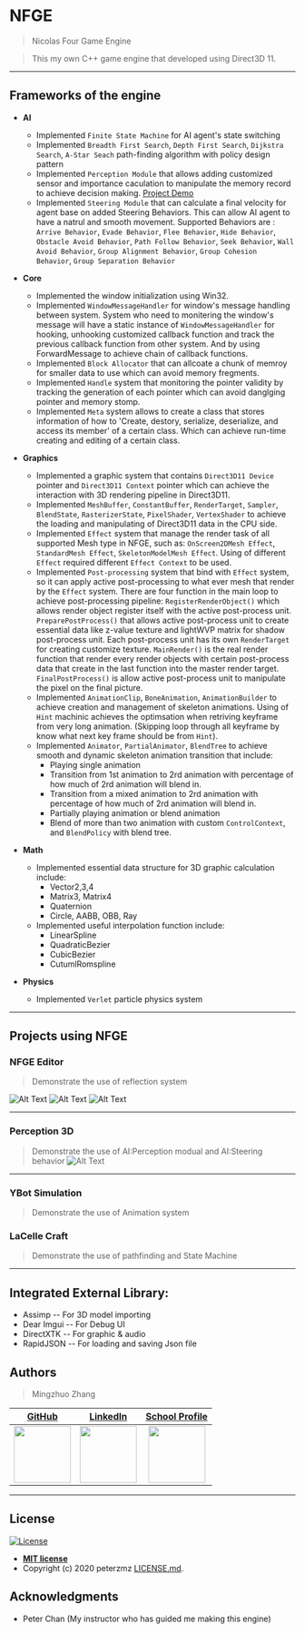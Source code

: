 # NFGE
> Nicolas Four Game Engine

> This my own C++ game engine that developed using Direct3D 11.

---

## Frameworks of the engine
- **AI**
    - Implemented `Finite State Machine` for AI agent's state switching
    - Implemented `Breadth First Search`, `Depth First Search`, `Dijkstra Search`, `A-Star Seach` path-finding algorithm with policy design pattern
    - Implemented `Perception Module` that allows adding customized sensor and importance caculation to manipulate the memory record to achieve decision making.
    [Project Demo](#perception-3d)
    - Implemented `Steering Module` that can calculate a final velocity for agent base on added Steering Behaviors. This can allow AI agent to have a natrul and smooth movement. Supported Behaviors are : `Arrive Behavior`, `Evade Behavior`, `Flee Behavior`, `Hide Behavior`, `Obstacle Avoid Behavior`, `Path Follow Behavior`, `Seek Behavior`, `Wall Avoid Behavior`, `Group Alignment Behavior`, `Group Cohesion Behavior`, `Group Separation Behavior`

- **Core**
    - Implemented the window initialization using Win32.
    - Implemented `WindowMessageHandler` for window's message handling between system. System who need to monitering the window's message will have a static instance of `WindowMessageHandler` for hooking, unhooking customized callback function and track the previous callback function from other system. And by using ForwardMessage to achieve chain of callback functions.
    - Implemented `Block Allocator` that can allcoate a chunk of memroy for smaller data to use which can avoid memory fregments.
    - Implemented `Handle` system that monitoring the pointer validity by tracking the generation of each pointer which can avoid danglging pointer and memory stomp.
    - Implemented `Meta` system allows to create a class that stores information of how to 'Create, destory, serialize, deserialize, and access its member' of a certain class. Which can achieve run-time creating and editing of a certain class.
    
    
- **Graphics**
    - Implemented a graphic system that contains `Direct3D11 Device` pointer and `Direct3D11 Context` pointer which can achieve the interaction with 3D rendering pipeline in Direct3D11. 
    - Implemented `MeshBuffer`, `ConstantBuffer`, `RenderTarget`, `Sampler`, `BlendState`, `RasterizerState`, `PixelShader`, `VertexShader` to achieve the loading and manipulating of Direct3D11 data in the CPU side.
    - Implemented `Effect` system that manage the render task of all supported Mesh type in NFGE, such as: `OnScreen2DMesh Effect`, `StandardMesh Effect`, `SkeletonModelMesh Effect`. Using of different `Effect` required different `Effect Context` to be used.
    - Implemented `Post-processing` system that bind with `Effect` system, so it can apply active post-processing to what ever mesh that render by the `Effect` system. There are four function in the main loop to achieve post-processing pipeline: `RegisterRenderObject()` which allows render object register itself with the active post-process unit. `PreparePostProcess()` that allows active post-process unit to create essential data like z-value texture and lightWVP matrix for shadow post-process unit. Each post-process unit has its own `RenderTarget` for creating customize texture. `MainRender()` is the real render function that render every render objects with certain post-process data that create in the last function into the master render target. `FinalPostProcess()` is allow active post-process unit to manipulate the pixel on the final picture.
    - Implemented `AnimationClip`, `BoneAnimation`, `AnimationBuilder` to achieve creation and management of skeleton animations. Using of `Hint` machinic achieves the optimsation when retriving keyframe from very long animation. (Skipping loop through all keyframe by know what next key frame should be from `Hint`).
    - Implemented `Animator`, `PartialAnimator`, `BlendTree` to achieve smooth and dynamic skeleton animation transition that include:
        * Playing single animation
        * Transition from 1st animation to 2rd animation with percentage of how much of 2rd animation will blend in.
        * Transition from a mixed animation to 2rd animation with percentage of how much of 2rd animation will blend in.
        * Partially playing animation or blend animation
        * Blend of more than two animation with custom `ControlContext`, and `BlendPolicy` with blend tree.

- **Math**
    - Implemented essential data structure for 3D graphic calculation include:
        * Vector2,3,4
        * Matrix3, Matrix4
        * Quaternion
        * Circle, AABB, OBB, Ray
    - Implemented useful interpolation function include:
        * LinearSpline
        * QuadraticBezier
        * CubicBezier
        * CutumlRomspline
- **Physics**
    - Implemented `Verlet` particle physics system
    
---


## Projects using NFGE

### NFGE Editor
> Demonstrate the use of reflection system

![Alt Text](https://1.bp.blogspot.com/-XPqueHSjVPA/XxnixJoj-OI/AAAAAAAAAWY/YKpd0rUa2RA4zbkK5268pLUNBbAYala7ACLcBGAsYHQ/s1600/ComponentEditing.gif)
![Alt Text](https://1.bp.blogspot.com/-Q5nOygOw2Hw/XxnjMVE-nyI/AAAAAAAAAWg/WZ8H9XGCkQcwNuDy0j9Q9zTC3LlSEKAzwCLcBGAsYHQ/s1600/ChoosingTemplate.gif)
![Alt Text](https://1.bp.blogspot.com/-ZL8LYlD4wi4/Xxnjjovvr4I/AAAAAAAAAWo/hrFtbJnE88AWcs_SgnzMlEE52dDfH0aiQCLcBGAsYHQ/s1600/Parenting_1.gif)
 
 ---
 
 ### Perception 3D
> Demonstrate the use of AI:Perception modual and AI:Steering behavior
![Alt Text](https://1.bp.blogspot.com/-mKGvKU25zUA/XyT6vBlJN_I/AAAAAAAAAW8/NLzK-Y6jt3UwbbUICGt18GOhzZq3RVe0ACLcBGAsYHQ/s480/Perception.gif)
 
 ---
 
### YBot Simulation
> Demonstrate the use of Animation system

### LaCelle Craft
> Demonstrate the use of pathfinding and State Machine

---

## Integrated External Library:

- Assimp                          -- For 3D model importing
- Dear Imgui                    -- For Debug UI
- DirectXTK                    -- For graphic & audio
- RapidJSON                   -- For loading and saving Json file
 
 ## Authors

> Mingzhuo Zhang

| <a href="https://github.com/peterMingzhuoZhang" target="_blank">**GitHub**</a>| <a href="https://www.linkedin.com/in/mingzhuo-zhang-a4115b178/" target="_blank">**LinkedIn**</a> | <a href="https://www.lcieducation.com/en/portfolios/students/62606#fndtn-projects" target="_blank">**School Profile**</a> |
| :---:| :---: |:---:|
| <img src="https://avatars2.githubusercontent.com/u/48110473?s=460&v=4" width="100"/>  | <img src="https://lh3.googleusercontent.com/fqYJHtyzZzA4vacRzeJoB93QNvA5-mvR-8UB5oVLxdYDSTpfLp_KgYD4IqVGJUgFEJo" width="100" />  | <img src="https://pbs.twimg.com/profile_images/1207081801077776384/Ba8-rA5Z_400x400.jpg" width="100" /> |
---
## License

[![License](http://img.shields.io/:license-mit-blue.svg?style=flat-square)](http://badges.mit-license.org)

- **[MIT license](http://opensource.org/licenses/mit-license.php)**
- Copyright (c) 2020 peterzmz <a href="https://github.com/peterMingzhuoZhang/NFGE/blob/master/LICENSE" target="_blank">LICENSE.md</a>.

## Acknowledgments
- Peter Chan (My instructor who has guided me making this engine)

 
 

